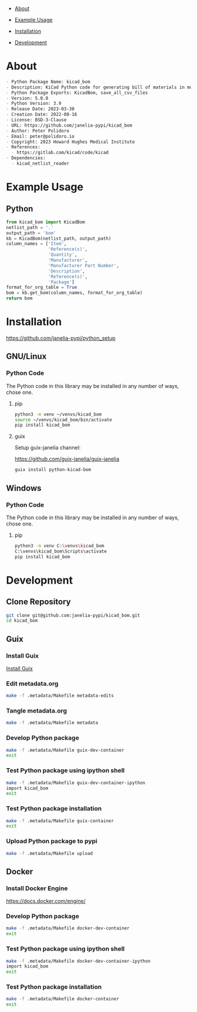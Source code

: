 - [About](#org0ce10f9)
- [Example Usage](#org69578f0)
- [Installation](#orgd5e4e0c)
- [Development](#orge342fa1)

    <!-- This file is generated automatically from metadata -->
    <!-- File edits may be overwritten! -->


<a id="org0ce10f9"></a>

# About

```markdown
- Python Package Name: kicad_bom
- Description: KiCad Python code for generating bill of materials in multiple formats.
- Python Package Exports: KicadBom, save_all_csv_files
- Version: 5.0.0
- Python Version: 3.9
- Release Date: 2023-03-30
- Creation Date: 2022-08-16
- License: BSD-3-Clause
- URL: https://github.com/janelia-pypi/kicad_bom
- Author: Peter Polidoro
- Email: peter@polidoro.io
- Copyright: 2023 Howard Hughes Medical Institute
- References:
  - https://gitlab.com/kicad/code/kicad
- Dependencies:
  - kicad_netlist_reader
```


<a id="org69578f0"></a>

# Example Usage


## Python

```python
from kicad_bom import KicadBom
netlist_path = '.'
output_path = 'bom'
kb = KicadBom(netlist_path, output_path)
column_names = ['Item',
                'Reference(s)',
                'Quantity',
                'Manufacturer',
                'Manufacturer Part Number',
                'Description',
                'Reference(s)',
                'Package']
format_for_org_table = True
bom = kb.get_bom(column_names, format_for_org_table)
return bom
```


<a id="orgd5e4e0c"></a>

# Installation

<https://github.com/janelia-pypi/python_setup>


## GNU/Linux


### Python Code

The Python code in this library may be installed in any number of ways, chose one.

1.  pip

    ```sh
    python3 -m venv ~/venvs/kicad_bom
    source ~/venvs/kicad_bom/bin/activate
    pip install kicad_bom
    ```

2.  guix

    Setup guix-janelia channel:
    
    <https://github.com/guix-janelia/guix-janelia>
    
    ```sh
    guix install python-kicad-bom
    ```


## Windows


### Python Code

The Python code in this library may be installed in any number of ways, chose one.

1.  pip

    ```sh
    python3 -m venv C:\venvs\kicad_bom
    C:\venvs\kicad_bom\Scripts\activate
    pip install kicad_bom
    ```


<a id="orge342fa1"></a>

# Development


## Clone Repository

```sh
git clone git@github.com:janelia-pypi/kicad_bom.git
cd kicad_bom
```


## Guix


### Install Guix

[Install Guix](https://guix.gnu.org/manual/en/html_node/Binary-Installation.html)


### Edit metadata.org

```sh
make -f .metadata/Makefile metadata-edits
```


### Tangle metadata.org

```sh
make -f .metadata/Makefile metadata
```


### Develop Python package

```sh
make -f .metadata/Makefile guix-dev-container
exit
```


### Test Python package using ipython shell

```sh
make -f .metadata/Makefile guix-dev-container-ipython
import kicad_bom
exit
```


### Test Python package installation

```sh
make -f .metadata/Makefile guix-container
exit
```


### Upload Python package to pypi

```sh
make -f .metadata/Makefile upload
```


## Docker


### Install Docker Engine

<https://docs.docker.com/engine/>


### Develop Python package

```sh
make -f .metadata/Makefile docker-dev-container
exit
```


### Test Python package using ipython shell

```sh
make -f .metadata/Makefile docker-dev-container-ipython
import kicad_bom
exit
```


### Test Python package installation

```sh
make -f .metadata/Makefile docker-container
exit
```
